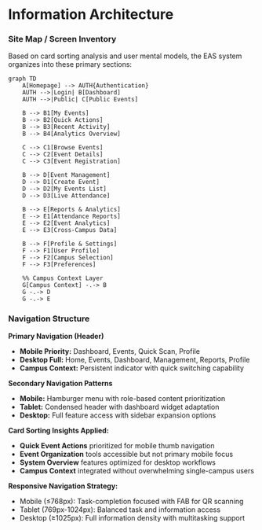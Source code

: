 # Information Architecture

### Site Map / Screen Inventory

Based on card sorting analysis and user mental models, the EAS system organizes into these primary sections:

```mermaid
graph TD
    A[Homepage] --> AUTH{Authentication}
    AUTH -->|Login| B[Dashboard]
    AUTH -->|Public| C[Public Events]
    
    B --> B1[My Events]
    B --> B2[Quick Actions]
    B --> B3[Recent Activity]
    B --> B4[Analytics Overview]
    
    C --> C1[Browse Events]
    C --> C2[Event Details]
    C --> C3[Event Registration]
    
    B --> D[Event Management]
    D --> D1[Create Event]
    D --> D2[My Events List]
    D --> D3[Live Attendance]
    
    B --> E[Reports & Analytics]
    E --> E1[Attendance Reports]
    E --> E2[Event Analytics]
    E --> E3[Cross-Campus Data]
    
    B --> F[Profile & Settings]
    F --> F1[User Profile]
    F --> F2[Campus Selection]
    F --> F3[Preferences]
    
    %% Campus Context Layer
    G[Campus Context] -.-> B
    G -.-> D  
    G -.-> E
```

### Navigation Structure

**Primary Navigation (Header)**
- **Mobile Priority:** Dashboard, Events, Quick Scan, Profile
- **Desktop Full:** Home, Events, Dashboard, Management, Reports, Profile
- **Campus Context:** Persistent indicator with quick switching capability

**Secondary Navigation Patterns**
- **Mobile:** Hamburger menu with role-based content prioritization
- **Tablet:** Condensed header with dashboard widget adaptation
- **Desktop:** Full feature access with sidebar expansion options

**Card Sorting Insights Applied:**
- **Quick Event Actions** prioritized for mobile thumb navigation
- **Event Organization** tools accessible but not primary mobile focus  
- **System Overview** features optimized for desktop workflows
- **Campus Context** integrated without overwhelming single-campus users

**Responsive Navigation Strategy:**
- Mobile (≤768px): Task-completion focused with FAB for QR scanning
- Tablet (769px-1024px): Balanced task and information access
- Desktop (≥1025px): Full information density with multitasking support

